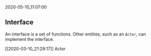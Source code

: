 2020-05-10_11:07:00

## Interface

An interface is a set of functions.
Other entities, such as an `Actor`, can implement the interface.

[[2020-03-10_21:29:17]] Actor
